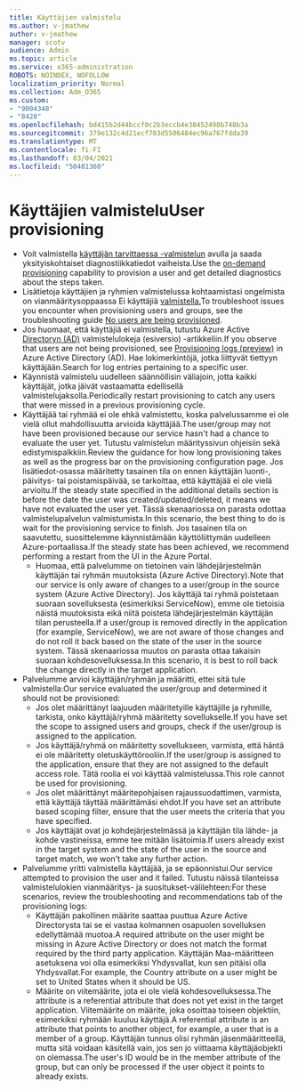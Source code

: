 ```yaml
---
title: Käyttäjien valmistelu
ms.author: v-jmathew
author: v-jmathew
manager: scotv
audience: Admin
ms.topic: article
ms.service: o365-administration
ROBOTS: NOINDEX, NOFOLLOW
localization_priority: Normal
ms.collection: Adm_O365
ms.custom:
- "9004348"
- "8428"
ms.openlocfilehash: bd415b2d44bccf0c2b3eccb4e38452498b748b3a
ms.sourcegitcommit: 379e132c4d21ecf703d5506484ec96a767fdda39
ms.translationtype: MT
ms.contentlocale: fi-FI
ms.lasthandoff: 03/04/2021
ms.locfileid: "50481360"
---
```

# <a name="user-provisioning"></a><span data-ttu-id="d8c5e-102">Käyttäjien valmistelu</span><span class="sxs-lookup"><span data-stu-id="d8c5e-102">User provisioning</span></span>

- <span data-ttu-id="d8c5e-103">Voit valmistella [käyttäjän tarvittaessa -valmistelun](https://docs.microsoft.com/azure/active-directory/app-provisioning/provision-on-demand) avulla ja saada yksityiskohtaiset diagnostiikkatiedot vaiheista.</span><span class="sxs-lookup"><span data-stu-id="d8c5e-103">Use the [on-demand provisioning](https://docs.microsoft.com/azure/active-directory/app-provisioning/provision-on-demand) capability to provision a user and get detailed diagnostics about the steps taken.</span></span>
- <span data-ttu-id="d8c5e-104">Lisätietoja käyttäjien ja ryhmien valmistelussa kohtaamistasi ongelmista on vianmääritysoppaassa Ei käyttäjiä [valmistella.](https://docs.microsoft.com/azure/active-directory/app-provisioning/application-provisioning-config-problem-no-users-provisioned)</span><span class="sxs-lookup"><span data-stu-id="d8c5e-104">To troubleshoot issues you encounter when provisioning users and groups, see the troubleshooting guide [No users are being provisioned](https://docs.microsoft.com/azure/active-directory/app-provisioning/application-provisioning-config-problem-no-users-provisioned).</span></span>
- <span data-ttu-id="d8c5e-105">Jos huomaat, että käyttäjiä ei valmistella, tutustu Azure Active [Directoryn (AD)](https://docs.microsoft.com/azure/active-directory/reports-monitoring/concept-provisioning-logs) valmistelulokeja (esiversio) -artikkeliin.</span><span class="sxs-lookup"><span data-stu-id="d8c5e-105">If you observe that users are not being provisioned, see [Provisioning logs (preview)](https://docs.microsoft.com/azure/active-directory/reports-monitoring/concept-provisioning-logs) in Azure Active Directory (AD).</span></span> <span data-ttu-id="d8c5e-106">Hae lokimerkintöjä, jotka liittyvät tiettyyn käyttäjään.</span><span class="sxs-lookup"><span data-stu-id="d8c5e-106">Search for log entries pertaining to a specific user.</span></span>
- <span data-ttu-id="d8c5e-107">Käynnistä valmistelu uudelleen säännöllisin väliajoin, jotta kaikki käyttäjät, jotka jäivät vastaamatta edellisellä valmistelujaksolla.</span><span class="sxs-lookup"><span data-stu-id="d8c5e-107">Periodically restart provisioning to catch any users that were missed in a previous provisioning cycle.</span></span>
- <span data-ttu-id="d8c5e-108">Käyttäjää tai ryhmää ei ole ehkä valmistettu, koska palvelussamme ei ole vielä ollut mahdollisuutta arvioida käyttäjää.</span><span class="sxs-lookup"><span data-stu-id="d8c5e-108">The user/group may not have been provisioned because our service hasn't had a chance to evaluate the user yet.</span></span> <span data-ttu-id="d8c5e-109">Tutustu valmistelun määrityssivun ohjeisiin sekä edistymispalkkiin.</span><span class="sxs-lookup"><span data-stu-id="d8c5e-109">Review the guidance for how long provisioning takes as well as the progress bar on the provisioning configuration page.</span></span> <span data-ttu-id="d8c5e-110">Jos lisätiedot-osassa määritetty tasainen tila on ennen käyttäjän luonti-, päivitys- tai poistamispäivää, se tarkoittaa, että käyttäjää ei ole vielä arvioitu.</span><span class="sxs-lookup"><span data-stu-id="d8c5e-110">If the steady state specified in the additional details section is before the date the user was created/updated/deleted, it means we have not evaluated the user yet.</span></span> <span data-ttu-id="d8c5e-111">Tässä skenaariossa on parasta odottaa valmistelupalvelun valmistumista.</span><span class="sxs-lookup"><span data-stu-id="d8c5e-111">In this scenario, the best thing to do is wait for the provisioning service to finish.</span></span> <span data-ttu-id="d8c5e-112">Jos tasainen tila on saavutettu, suosittelemme käynnistämään käyttöliittymän uudelleen Azure-portaalissa.</span><span class="sxs-lookup"><span data-stu-id="d8c5e-112">If the steady state has been achieved, we recommend performing a restart from the UI in the Azure Portal.</span></span>
  - <span data-ttu-id="d8c5e-113">Huomaa, että palvelumme on tietoinen vain lähdejärjestelmän käyttäjän tai ryhmän muutoksista (Azure Active Directory).</span><span class="sxs-lookup"><span data-stu-id="d8c5e-113">Note that our service is only aware of changes to a user/group in the source system (Azure Active Directory).</span></span> <span data-ttu-id="d8c5e-114">Jos käyttäjä tai ryhmä poistetaan suoraan sovelluksesta (esimerkiksi ServiceNow), emme ole tietoisia näistä muutoksista eikä niitä poisteta lähdejärjestelmän käyttäjän tilan perusteella.</span><span class="sxs-lookup"><span data-stu-id="d8c5e-114">If a user/group is removed directly in the application (for example, ServiceNow), we are not aware of those changes and do not roll it back based on the state of the user in the source system.</span></span> <span data-ttu-id="d8c5e-115">Tässä skenaariossa muutos on parasta ottaa takaisin suoraan kohdesovelluksessa.</span><span class="sxs-lookup"><span data-stu-id="d8c5e-115">In this scenario, it is best to roll back the change directly in the target application.</span></span>
- <span data-ttu-id="d8c5e-116">Palvelumme arvioi käyttäjän/ryhmän ja määritti, ettei sitä tule valmistella:</span><span class="sxs-lookup"><span data-stu-id="d8c5e-116">Our service evaluated the user/group and determined it should not be provisioned:</span></span>
  - <span data-ttu-id="d8c5e-117">Jos olet määrittänyt laajuuden määritetyille käyttäjille ja ryhmille, tarkista, onko käyttäjä/ryhmä määritetty sovellukselle.</span><span class="sxs-lookup"><span data-stu-id="d8c5e-117">If you have set the scope to assigned users and groups, check if the user/group is assigned to the application.</span></span>
  - <span data-ttu-id="d8c5e-118">Jos käyttäjä/ryhmä on määritetty sovellukseen, varmista, että häntä ei ole määritetty oletuskäyttörooliin.</span><span class="sxs-lookup"><span data-stu-id="d8c5e-118">If the user/group is assigned to the application, ensure that they are not assigned to the default access role.</span></span> <span data-ttu-id="d8c5e-119">Tätä roolia ei voi käyttää valmistelussa.</span><span class="sxs-lookup"><span data-stu-id="d8c5e-119">This role cannot be used for provisioning.</span></span>
  - <span data-ttu-id="d8c5e-120">Jos olet määrittänyt määritepohjaisen rajaussuodattimen, varmista, että käyttäjä täyttää määrittämäsi ehdot.</span><span class="sxs-lookup"><span data-stu-id="d8c5e-120">If you have set an attribute based scoping filter, ensure that the user meets the criteria that you have specified.</span></span>
  - <span data-ttu-id="d8c5e-121">Jos käyttäjät ovat jo kohdejärjestelmässä ja käyttäjän tila lähde- ja kohde vastineissa, emme tee mitään lisätoimia.</span><span class="sxs-lookup"><span data-stu-id="d8c5e-121">If users already exist in the target system and the state of the user in the source and target match, we won't take any further action.</span></span>
- <span data-ttu-id="d8c5e-122">Palvelumme yritti valmistella käyttäjää, ja se epäonnistui.</span><span class="sxs-lookup"><span data-stu-id="d8c5e-122">Our service attempted to provision the user and it failed.</span></span> <span data-ttu-id="d8c5e-123">Tutustu näissä tilanteissa valmistelulokien vianmääritys- ja suositukset-välilehteen:</span><span class="sxs-lookup"><span data-stu-id="d8c5e-123">For these scenarios, review the troubleshooting and recommendations tab of the provisioning logs:</span></span>
  - <span data-ttu-id="d8c5e-124">Käyttäjän pakollinen määrite saattaa puuttua Azure Active Directorysta tai se ei vastaa kolmannen osapuolen sovelluksen edellyttämää muotoa.</span><span class="sxs-lookup"><span data-stu-id="d8c5e-124">A required attribute on the user might be missing in Azure Active Directory or does not match the format required by the third party application.</span></span> <span data-ttu-id="d8c5e-125">Käyttäjän Maa-määritteen asetuksena voi olla esimerkiksi Yhdysvallat, kun sen pitäisi olla Yhdysvallat.</span><span class="sxs-lookup"><span data-stu-id="d8c5e-125">For example, the Country attribute on a user might be set to United States when it should be US.</span></span>
  - <span data-ttu-id="d8c5e-126">Määrite on viitemäärite, jota ei ole vielä kohdesovelluksessa.</span><span class="sxs-lookup"><span data-stu-id="d8c5e-126">The attribute is a referential attribute that does not yet exist in the target application.</span></span> <span data-ttu-id="d8c5e-127">Viitemäärite on määrite, joka osoittaa toiseen objektiin, esimerkiksi ryhmään kuuluu käyttäjä.</span><span class="sxs-lookup"><span data-stu-id="d8c5e-127">A referential attribute is an attribute that points to another object, for example, a user that is a member of a group.</span></span> <span data-ttu-id="d8c5e-128">Käyttäjän tunnus olisi ryhmän jäsenmääritteellä, mutta sitä voidaan käsitellä vain, jos sen jo viittaama käyttäjäobjekti on olemassa.</span><span class="sxs-lookup"><span data-stu-id="d8c5e-128">The user's ID would be in the member attribute of the group, but can only be processed if the user object it points to already exists.</span></span>
